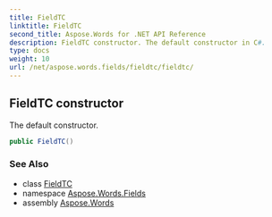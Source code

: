 ```yaml
---
title: FieldTC
linktitle: FieldTC
second_title: Aspose.Words for .NET API Reference
description: FieldTC constructor. The default constructor in C#.
type: docs
weight: 10
url: /net/aspose.words.fields/fieldtc/fieldtc/
---
```

## FieldTC constructor

The default constructor.

```csharp
public FieldTC()
```

### See Also

* class [FieldTC](../)
* namespace [Aspose.Words.Fields](../../fieldtc/)
* assembly [Aspose.Words](../../../)
